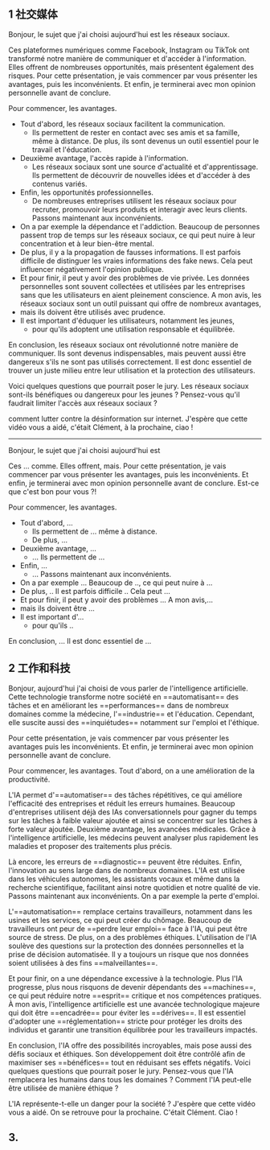 ## 1 社交媒体
Bonjour, le sujet que j'ai choisi aujourd'hui est les réseaux sociaux.

Ces plateformes numériques comme Facebook, Instagram ou TikTok ont transformé notre manière de communiquer et d'accéder à l'information. Elles offrent de nombreuses opportunités, mais présentent également des risques. Pour cette présentation, je vais commencer par vous présenter les avantages, puis les inconvénients. Et enfin, je terminerai avec mon opinion personnelle avant de conclure. 

Pour commencer, les avantages.
- Tout d'abord, les réseaux sociaux facilitent la communication.
	- Ils permettent de rester en contact avec ses amis et sa famille, même à distance. De plus, ils sont devenus un outil essentiel pour le travail et l'éducation.
- Deuxième avantage, l'accès rapide à l'information.
	- Les réseaux sociaux sont une source d'actualité et d'apprentissage. Ils permettent de découvrir de nouvelles idées et d'accéder à des contenus variés.
- Enfin, les opportunités professionnelles.
	- De nombreuses entreprises utilisent les réseaux sociaux pour recruter, promouvoir leurs produits et interagir avec leurs clients.
Passons maintenant aux inconvénients.
- On a par exemple la dépendance et l'addiction. Beaucoup de personnes passent trop de temps sur les réseaux sociaux, ce qui peut nuire à leur concentration et à leur bien-être mental.
- De plus, il y a la propagation de fausses informations. Il est parfois difficile de distinguer les vraies informations des fake news. Cela peut influencer négativement l'opinion publique.
- Et pour finir, il peut y avoir des problèmes de vie privée. Les données personnelles sont souvent collectées et utilisées par les entreprises sans que les utilisateurs en aient pleinement conscience.
A mon avis, les réseaux sociaux sont un outil puissant qui offre de nombreux avantages,
- mais ils doivent être utilisés avec prudence.
- Il est important d'éduquer les utilisateurs, notamment les jeunes,
	- pour qu'ils adoptent une utilisation responsable et équilibrée.

En conclusion, les réseaux sociaux ont révolutionné notre manière de communiquer. Ils sont devenus indispensables, mais peuvent aussi être dangereux s'ils ne sont pas utilisés correctement. Il est donc essentiel de trouver un juste milieu entre leur utilisation et la protection des utilisateurs. 

Voici quelques questions que pourrait poser le jury. Les réseaux sociaux sont-ils bénéfiques ou dangereux pour les jeunes ? Pensez-vous qu'il faudrait limiter l'accès aux réseaux sociaux ?

comment lutter contre la désinformation sur internet. J'espère que cette vidéo vous a aidé, c'était Clément, à la prochaine, ciao !

---

Bonjour, le sujet que j'ai choisi aujourd'hui est

Ces ... comme. Elles offrent, mais. Pour cette présentation, je vais commencer par vous présenter les avantages, puis les inconvénients. Et enfin, je terminerai avec mon opinion personnelle avant de conclure. Est-ce que c'est bon pour vous ?!

Pour commencer, les avantages.
- Tout d'abord, ...
	- Ils permettent de ... même à distance.
	- De plus, ...
- Deuxième avantage, ...
	- ... Ils permettent de ...
- Enfin, ...
	- ...
Passons maintenant aux inconvénients.
- On a par exemple ... Beaucoup de .., ce qui peut nuire à ...
- De plus, .. Il est parfois difficile .. Cela peut ...
- Et pour finir, il peut y avoir des problèmes ...
A mon avis,...
- mais ils doivent être ...
- Il est important d'...
	- pour qu'ils ..

En conclusion, ... Il est donc essentiel de ...

## 2 工作和科技
 Bonjour, aujourd'hui j'ai choisi de vous parler de l'intelligence artificielle. Cette technologie transforme notre société en ==automatisant== des tâches et en améliorant les ==performances== dans de nombreux domaines comme la médecine, l'==industrie== et l'éducation. Cependant, elle suscite aussi des ==inquiétudes== notamment sur l'emploi et l'éthique.

Pour cette présentation, je vais commencer par vous présenter les avantages puis les inconvénients. Et enfin, je terminerai avec mon opinion personnelle avant de conclure. 

Pour commencer, les avantages. Tout d'abord, on a une amélioration de la productivité.

L'IA permet d'==automatiser== des tâches répétitives, ce qui améliore l'efficacité des entreprises et réduit les erreurs humaines. Beaucoup d'entreprises utilisent déjà des IAs conversationnels pour gagner du temps sur les tâches à faible valeur ajoutée et ainsi se concentrer sur les tâches à forte valeur ajoutée. Deuxième avantage, les avancées médicales. Grâce à l'intelligence artificielle, les médecins peuvent analyser plus rapidement les maladies et proposer des traitements plus précis.

Là encore, les erreurs de ==diagnostic== peuvent être réduites. Enfin, l'innovation au sens large dans de nombreux domaines. L'IA est utilisée dans les véhicules autonomes, les assistants vocaux et même dans la recherche scientifique, facilitant ainsi notre quotidien et notre qualité de vie. Passons maintenant aux inconvénients. On a par exemple la perte d'emploi.

L'==automatisation== remplace certains travailleurs, notamment dans les usines et les services, ce qui peut créer du chômage. Beaucoup de travailleurs ont peur de ==perdre leur emploi== face à l'IA, qui peut être source de stress. De plus, on a des problèmes éthiques. L'utilisation de l'IA soulève des questions sur la protection des données personnelles et la prise de décision automatisée. Il y a toujours un risque que nos données soient utilisées à des fins ==malveillantes==.

Et pour finir, on a une dépendance excessive à la technologie. Plus l'IA progresse, plus nous risquons de devenir dépendants des ==machines==, ce qui peut réduire notre ==esprit== critique et nos compétences pratiques. À mon avis, l'intelligence artificielle est une avancée technologique majeure qui doit être ==encadrée== pour éviter les ==dérives==. Il est essentiel d'adopter une ==réglementation== stricte pour protéger les droits des individus et garantir une transition équilibrée pour les travailleurs impactés.

En conclusion, l'IA offre des possibilités incroyables, mais pose aussi des défis sociaux et éthiques. Son développement doit être contrôlé afin de maximiser ses ==bénéfices== tout en réduisant ses effets négatifs. Voici quelques questions que pourrait poser le jury. Pensez-vous que l'IA remplacera les humains dans tous les domaines ? Comment l'IA peut-elle être utilisée de manière éthique ?

L'IA représente-t-elle un danger pour la société ? J'espère que cette vidéo vous a aidé. On se retrouve pour la prochaine. C'était Clément. Ciao !

## 3. 